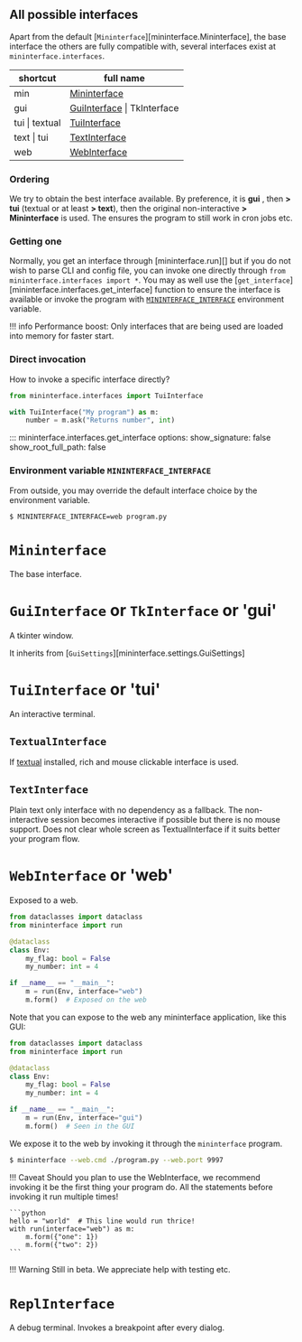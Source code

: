 ## All possible interfaces

Apart from the default [`Mininterface`][mininterface.Mininterface], the base interface the others are fully compatible with, several interfaces exist at `mininterface.interfaces`.

| shortcut | full name |
| -- | -- |
| min | [Mininterface](#mininterface) |
| gui | [GuiInterface](#guiinterface-or-tkinterface-or-gui) \| TkInterface |
| tui \| textual | [TuiInterface](#tuiinterface-or-tui) |
| text \| tui | [TextInterface](#textinterface) |
| web | [WebInterface](#webinterface-or-web) |

### Ordering

We try to obtain the best interface available. By preference, it is **gui** , then **> tui** (textual or at least **> text**), then the original non-interactive **> Mininterface** is used. The ensures the program to still work in cron jobs etc.

### Getting one

Normally, you get an interface through [mininterface.run][]
but if you do not wish to parse CLI and config file, you can invoke one directly through `from mininterface.interfaces import *`. You may as well use the [`get_interface`][mininterface.interfaces.get_interface] function to ensure the interface is available or invoke the program with [`MININTERFACE_INTERFACE`](#environment-variable-mininterface_interface) environment variable.

!!! info
    Performance boost: Only interfaces that are being used are loaded into memory for faster start.

### Direct invocation

How to invoke a specific interface directly?

```python
from mininterface.interfaces import TuiInterface

with TuiInterface("My program") as m:
    number = m.ask("Returns number", int)
```

::: mininterface.interfaces.get_interface
    options:
        show_signature: false
        show_root_full_path: false

### Environment variable `MININTERFACE_INTERFACE`

From outside, you may override the default interface choice by the environment variable.

`$ MININTERFACE_INTERFACE=web program.py`

# `Mininterface`

The base interface.

# `GuiInterface` or `TkInterface` or 'gui'

A tkinter window.

It inherits from [`GuiSettings`][mininterface.settings.GuiSettings]

# `TuiInterface` or 'tui'

An interactive terminal.

## `TextualInterface`

If [textual](https://github.com/Textualize/textual) installed, rich and mouse clickable interface is used.

## `TextInterface`

Plain text only interface with no dependency as a fallback. The non-interactive session becomes interactive if possible but there is no mouse support. Does not clear whole screen as TextualInterface if it suits better your program flow.

# `WebInterface` or 'web'

Exposed to a web.

```python
from dataclasses import dataclass
from mininterface import run

@dataclass
class Env:
    my_flag: bool = False
    my_number: int = 4

if __name__ == "__main__":
    m = run(Env, interface="web")
    m.form()  # Exposed on the web
```

Note that you can expose to the web any mininterface application, like this GUI:

```python
from dataclasses import dataclass
from mininterface import run

@dataclass
class Env:
    my_flag: bool = False
    my_number: int = 4

if __name__ == "__main__":
    m = run(Env, interface="gui")
    m.form()  # Seen in the GUI
```

We expose it to the web by invoking it through the `mininterface` program.

```bash
$ mininterface --web.cmd ./program.py --web.port 9997
```

!!! Caveat
    Should you plan to use the WebInterface, we recommend invoking it be the first thing your program do. All the statements before invoking it run multiple times!

    ```python
    hello = "world"  # This line would run thrice!
    with run(interface="web") as m:
        m.form({"one": 1})
        m.form({"two": 2})
    ```

!!! Warning
    Still in beta. We appreciate help with testing etc.

# `ReplInterface`

A debug terminal. Invokes a breakpoint after every dialog.
